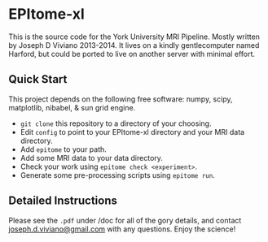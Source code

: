 # EPItome-xl

This is the source code for the York University MRI Pipeline. Mostly written by Joseph D Viviano 2013-2014. It lives on a kindly gentlecomputer named Harford, but could be ported to live on another server with minimal effort.

## Quick Start
This project depends on the following free software: numpy, scipy, matplotlib, nibabel, & sun grid engine.

+ `git clone` this repository to a directory of your choosing.
+ Edit `config` to point to your EPItome-xl directory and your MRI data directory.
+ Add `epitome` to your path.
+ Add some MRI data to your data directory.
+ Check your work using `epitome check <experiment>`.
+ Generate some pre-processing scripts using `epitome run`.

## Detailed Instructions
Please see the `.pdf` under /doc for all of the gory details, and contact joseph.d.viviano@gmail.com with any questions. Enjoy the science!


